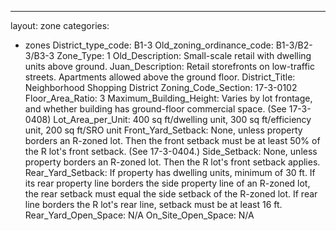 ---
layout: zone
categories: 
  - zones
District_type_code: B1-3
Old_zoning_ordinance_code: B1-3/B2-3/B3-3
Zone_Type: 1
Old_Description: Small-scale retail with dwelling units above ground.
Juan_Description: Retail storefronts on low-traffic streets. Apartments allowed above the ground floor.
District_Title: Neighborhood Shopping District
Zoning_Code_Section: 17-3-0102
Floor_Area_Ratio: 3
Maximum_Building_Height: Varies by lot frontage, and whether building has ground-floor commercial space. (See 17-3-0408)
Lot_Area_per_Unit: 400 sq ft/dwelling unit, 300 sq ft/efficiency unit, 200 sq ft/SRO unit
Front_Yard_Setback: None, unless property borders an R-zoned lot. Then the front setback must be at least 50% of the R lot's front setback. (See 17-3-0404.)
Side_Setback: None, unless property borders an R-zoned lot. Then the R lot's front setback applies.
Rear_Yard_Setback: If property has dwelling units, minimum of 30 ft. If its rear property line borders the side property line of an R-zoned lot, the rear setback must equal the side setback of the R-zoned lot. If rear line borders the R lot's rear line, setback must be at least 16 ft.
Rear_Yard_Open_Space: N/A
On_Site_Open_Space: N/A
